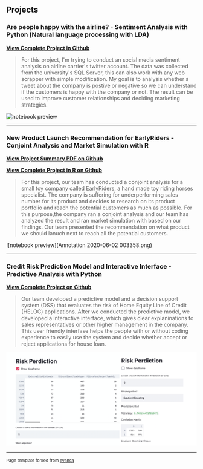 ## Projects



### Are people happy with the airline? - Sentiment Analysis with Python (Natural language processing with LDA)

**[View Complete Project in Github](https://github.com/fandagojerry/SentimentAnalysis)**

> For this project, I'm trying to conduct an social media sentiment analysis on airline carrier's twitter account. The data was collected from the university's SQL Server, this can also work with any web scrapper with simple modification. My goal is to analysis whether a tweet about the company is postive or negative so we can understand if the customers is happy with the company or not. The result can be used to improve customer relationships and deciding marketing strategies.


![notebook preview](WechatIMG60.png)

---

### New Product Launch Recommendation for EarlyRiders - Conjoint Analysis and Market Simulation with R

**[View Project Summary PDF on Github](https://github.com/fandagojerry/fandagojerry.github.io/blob/master/Case%203%20Report%20-%20team%2024%20(1).pdf)**

**[View Complete Project in R on Github](https://github.com/fandagojerry/fandagojerry.github.io/blob/master/Conjoint-Experiment-with-R.html)**

> For this project, our team has conducted a conjoint analysis for a small toy company called EarlyRiders, a hand made toy riding horses specialist. The company is suffering for underperforming sales number for its product and decides to research on its product portfolio and reach the potential customers as much as possible. For this purpose,the company ran a conjoint analysis and our team has analyzed the result and ran market simulation with based on our findings. Our team presented the recommendation on what product we should lanuch next to reach all the potential customers. 


![notebook preview](Annotation 2020-06-02 003358.png)

---

### Credit Risk Prediction Model and Interactive Interface - Predictive Analysis with Python

**[View Complete Project on Github](https://github.com/fandagojerry/fandagojerry.github.io/blob/master/Credit%20Risk%20Prediction%20Project.ipynb)**

> Our team developed a predictive model and a decision support system (DSS) that evaluates the risk of Home Equity Line of Credit (HELOC) applications. After we conducted the predictive model, we developed a interactive interface, which gives clear explaninations to sales representatives or other higher management in the company. This user friendly interfase helps the people with or without coding experience to easily use the system and decide whether accept or reject applications for house loan. 

![notebook preview](credit.png)

---


<p style="font-size:11px">Page template forked from <a href="https://github.com/evanca/quick-portfolio">evanca</a></p>
<!-- Remove above link if you don't want to attibute -->
